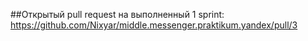 ##Открытый pull request на выполненный 1 sprint:
https://github.com/Nixyar/middle.messenger.praktikum.yandex/pull/3

